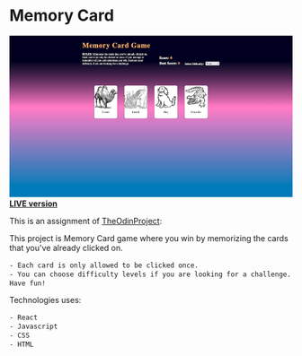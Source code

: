 # Memory Card
![Project Preview](/public/memory-card.png)
[**LIVE version**](https://brece.github.io/memory-card)

This is an assignment of [TheOdinProject](https://www.theodinproject.com/paths/full-stack-javascript/courses/javascript/lessons/memory-card):

This project is Memory Card game where you win by memorizing the cards that you've already clicked on.

    - Each card is only allowed to be clicked once.
    - You can choose difficulty levels if you are looking for a challenge. Have fun!  

 Technologies uses:

    - React
    - Javascript
    - CSS
    - HTML
